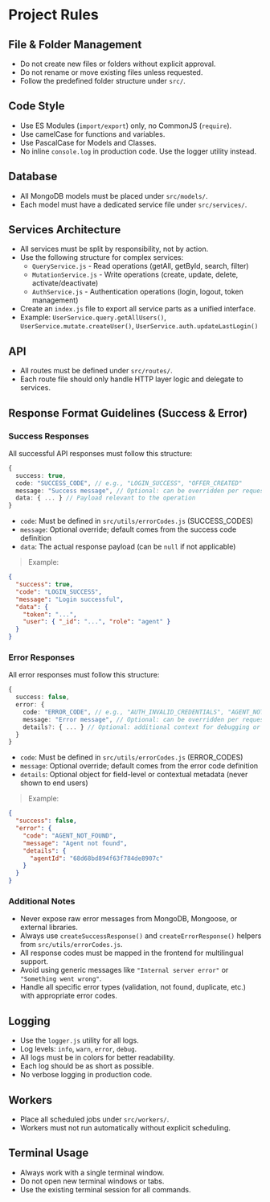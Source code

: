 # Project Rules

## File & Folder Management

- Do not create new files or folders without explicit approval.
- Do not rename or move existing files unless requested.
- Follow the predefined folder structure under `src/`.

## Code Style

- Use ES Modules (`import/export`) only, no CommonJS (`require`).
- Use camelCase for functions and variables.
- Use PascalCase for Models and Classes.
- No inline `console.log` in production code. Use the logger utility instead.

## Database

- All MongoDB models must be placed under `src/models/`.
- Each model must have a dedicated service file under `src/services/`.

## Services Architecture

- All services must be split by responsibility, not by action.
- Use the following structure for complex services:
  - `QueryService.js` - Read operations (getAll, getById, search, filter)
  - `MutationService.js` - Write operations (create, update, delete, activate/deactivate)
  - `AuthService.js` - Authentication operations (login, logout, token management)
- Create an `index.js` file to export all service parts as a unified interface.
- Example: `UserService.query.getAllUsers()`, `UserService.mutate.createUser()`, `UserService.auth.updateLastLogin()`

## API

- All routes must be defined under `src/routes/`.
- Each route file should only handle HTTP layer logic and delegate to services.

## Response Format Guidelines (Success & Error)

### Success Responses

All successful API responses must follow this structure:

```ts
{
  success: true,
  code: "SUCCESS_CODE", // e.g., "LOGIN_SUCCESS", "OFFER_CREATED"
  message: "Success message", // Optional: can be overridden per request
  data: { ... } // Payload relevant to the operation
}
```

- `code`: Must be defined in `src/utils/errorCodes.js` (SUCCESS_CODES)
- `message`: Optional override; default comes from the success code definition
- `data`: The actual response payload (can be `null` if not applicable)

> Example:

```json
{
  "success": true,
  "code": "LOGIN_SUCCESS",
  "message": "Login successful",
  "data": {
    "token": "...",
    "user": { "_id": "...", "role": "agent" }
  }
}
```

### Error Responses

All error responses must follow this structure:

```ts
{
  success: false,
  error: {
    code: "ERROR_CODE", // e.g., "AUTH_INVALID_CREDENTIALS", "AGENT_NOT_FOUND"
    message: "Error message", // Optional: can be overridden per request
    details?: { ... } // Optional: additional context for debugging or frontend logic
  }
}
```

- `code`: Must be defined in `src/utils/errorCodes.js` (ERROR_CODES)
- `message`: Optional override; default comes from the error code definition
- `details`: Optional object for field-level or contextual metadata (never shown to end users)

> Example:

```json
{
  "success": false,
  "error": {
    "code": "AGENT_NOT_FOUND",
    "message": "Agent not found",
    "details": {
      "agentId": "68d68bd894f63f784de8907c"
    }
  }
}
```

### Additional Notes

- Never expose raw error messages from MongoDB, Mongoose, or external libraries.
- Always use `createSuccessResponse()` and `createErrorResponse()` helpers from `src/utils/errorCodes.js`.
- All response codes must be mapped in the frontend for multilingual support.
- Avoid using generic messages like `"Internal server error"` or `"Something went wrong"`.
- Handle all specific error types (validation, not found, duplicate, etc.) with appropriate error codes.

## Logging

- Use the `logger.js` utility for all logs.
- Log levels: `info`, `warn`, `error`, `debug`.
- All logs must be in colors for better readability.
- Each log should be as short as possible.
- No verbose logging in production code.

## Workers

- Place all scheduled jobs under `src/workers/`.
- Workers must not run automatically without explicit scheduling.

## Terminal Usage

- Always work with a single terminal window.
- Do not open new terminal windows or tabs.
- Use the existing terminal session for all commands.
